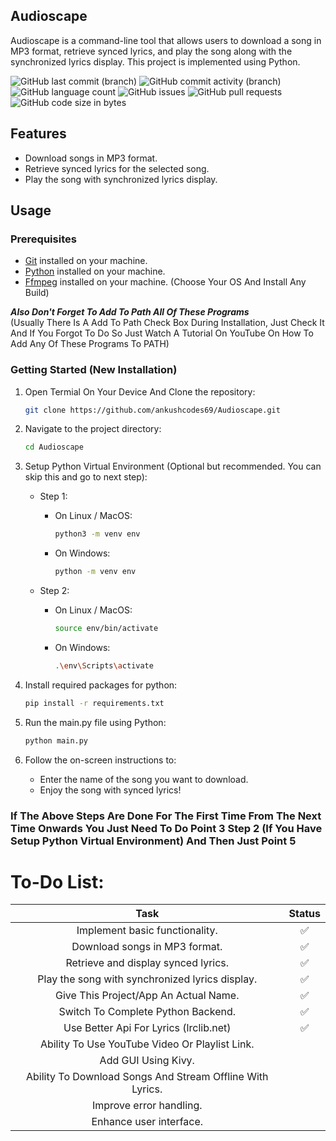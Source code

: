 ## Audioscape

Audioscape is a command-line tool that allows users to download a song in MP3 format, retrieve synced lyrics, and play the song along with the synchronized lyrics display. This project is implemented using Python.

![GitHub last commit (branch)](https://img.shields.io/github/last-commit/ankushcodes69/Music-Player-With-Synced-Lyrics/main?style=flat&labelColor=black&label=Last%20Commit&color=39ff14)
![GitHub commit activity (branch)](https://img.shields.io/github/commit-activity/t/ankushcodes69/Music-Player-With-Synced-Lyrics?style=flat&labelColor=black&label=Total%20Commits&color=ff3131)
![GitHub language count](https://img.shields.io/github/languages/count/ankushcodes69/Music-Player-With-Synced-Lyrics?style=flat&label=Languages%20Used&labelColor=black&color=1f51ff)
![GitHub issues](https://img.shields.io/github/issues/ankushcodes69/Music-Player-With-Synced-Lyrics?style=flat&labelColor=black&label=Issues&color=ff3131)
![GitHub pull requests](https://img.shields.io/github/issues-pr/ankushcodes69/Music-Player-With-Synced-Lyrics?style=flat&labelColor=black&label=Pull%20Requests&color=39ff14)
![GitHub code size in bytes](https://img.shields.io/github/languages/code-size/ankushcodes69/Music-Player-With-Synced-Lyrics?style=flat&labelColor=black&label=Code%20Size&color=1f51fc)


## Features

- Download songs in MP3 format.
- Retrieve synced lyrics for the selected song.
- Play the song with synchronized lyrics display.

## Usage

### Prerequisites

- [Git](https://git-scm.com/downloads) installed on your machine.
- [Python](https://www.python.org/downloads) installed on your machine.
- [Ffmpeg](https://ffmpeg.org/download.html) installed on your machine. (Choose Your OS And Install Any Build)

**_Also Don't Forget To Add To Path All Of These Programs_**  
(Usually There Is A Add To Path Check Box During Installation, Just Check It And If You Forgot To Do So Just Watch A Tutorial On YouTube On How To Add Any Of These Programs To PATH)

### Getting Started (New Installation)

1. Open Termial On Your Device And Clone the repository:

   ```bash
   git clone https://github.com/ankushcodes69/Audioscape.git
   ```

2. Navigate to the project directory:

   ```bash
   cd Audioscape
   ```

3. Setup Python Virtual Environment (Optional but recommended. You can skip this and go to next step):

   - Step 1:

      - On Linux / MacOS:
         ```bash
         python3 -m venv env
         ```

      - On Windows:
         ```bash
         python -m venv env
         ```

   - Step 2:

      - On Linux / MacOS:
         ```bash
         source env/bin/activate
         ```

      - On Windows:
         ```bash
         .\env\Scripts\activate
         ```

4. Install required packages for python:

   ```bash
   pip install -r requirements.txt
   ```

5. Run the main.py file using Python:

   ```bash
   python main.py
   ```

6. Follow the on-screen instructions to:

    - Enter the name of the song you want to download.
    - Enjoy the song with synced lyrics!

### If The Above Steps Are Done For The First Time From The Next Time Onwards You Just Need To Do Point 3 Step 2 (If You Have Setup Python Virtual Environment) And Then Just Point 5

# To-Do List:
| Task | Status |
| :-------------: | :-------------: |
| Implement basic functionality. | ✅ |
| Download songs in MP3 format. | ✅ |
| Retrieve and display synced lyrics. | ✅ |
| Play the song with synchronized lyrics display. | ✅ |
| Give This Project/App An Actual Name. | ✅ |
| Switch To Complete Python Backend. | ✅ |
| Use Better Api For Lyrics (lrclib.net) | ✅ |
| Ability To Use YouTube Video Or Playlist Link. |   |
| Add GUI Using Kivy. |   |
| Ability To Download Songs And Stream Offline With Lyrics. |   |
| Improve error handling. |   |
| Enhance user interface. |   |
